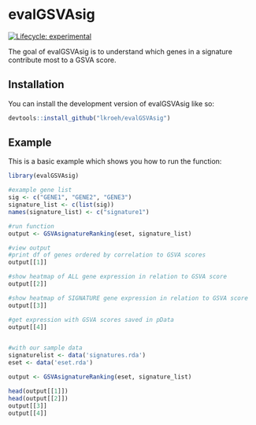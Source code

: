 
# evalGSVAsig

<!-- badges: start -->
[![Lifecycle: experimental](https://img.shields.io/badge/lifecycle-experimental-orange.svg)](https://lifecycle.r-lib.org/articles/stages.html#experimental)
<!-- badges: end -->

The goal of evalGSVAsig is to understand which genes in a signature contribute most to a GSVA score.

## Installation

You can install the development version of evalGSVAsig like so:

``` r
devtools::install_github("lkroeh/evalGSVAsig")
```

## Example

This is a basic example which shows you how to run the function:

``` r
library(evalGSVAsig)

#example gene list
sig <- c("GENE1", "GENE2", "GENE3")
signature_list <- c(list(sig))
names(signature_list) <- c("signature1")

#run function
output <- GSVAsignatureRanking(eset, signature_list)

#view output
#print df of genes ordered by correlation to GSVA scores
output[[1]]

#show heatmap of ALL gene expression in relation to GSVA score
output[[2]]

#show heatmap of SIGNATURE gene expression in relation to GSVA score
output[[3]]

#get expression with GSVA scores saved in pData
output[[4]]


#with our sample data
signaturelist <- data('signatures.rda')
eset <- data('eset.rda')

output <- GSVAsignatureRanking(eset, signature_list)

head(output[[1]])
head(output[[2]])
output[[3]]
output[[4]]
```

